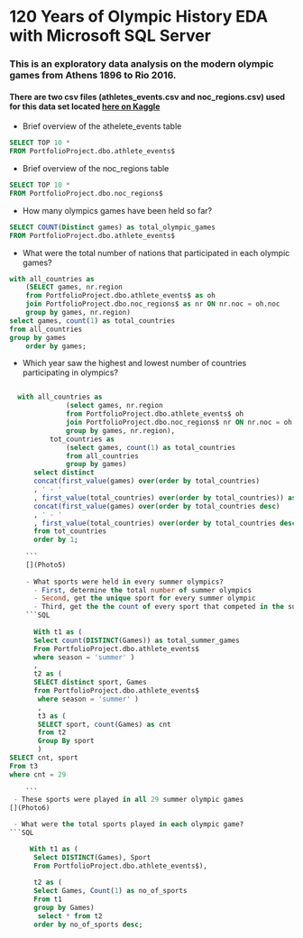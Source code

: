 # 120 Years of Olympic History EDA with Microsoft SQL Server #
### This is an exploratory data analysis on the modern olympic games from Athens 1896 to Rio 2016. ###
#### There are two csv files (athletes_events.csv and noc_regions.csv) used for this data set located [here on Kaggle](https://www.kaggle.com/datasets/heesoo37/120-years-of-olympic-history-athletes-and-results) ####

- Brief overview of the athelete_events table

```SQL
SELECT TOP 10 *
FROM PortfolioProject.dbo.athlete_events$
```
[](Photo1)

- Brief overview of the noc_regions table
```SQL
SELECT TOP 10 * 
FROM PortfolioProject.dbo.noc_regions$
```
[](Photo2)

- How many olympics games have been held so far?

```SQL
SELECT COUNT(Distinct games) as total_olympic_games
FROM PortfolioProject.dbo.athlete_events$
```

[](Photo3)

- What were the total number of nations that participated in each olympic games?

```SQL
with all_countries as
	(SELECT games, nr.region
	from PortfolioProject.dbo.athlete_events$ as oh
	join PortfolioProject.dbo.noc_regions$ as nr ON nr.noc = oh.noc
	group by games, nr.region)
select games, count(1) as total_countries
from all_countries
group by games
    order by games;
```

[](Photo4)

- Which year saw the highest and lowest number of countries participating in olympics?

```SQL

  with all_countries as
              (select games, nr.region
              from PortfolioProject.dbo.athlete_events$ oh
              join PortfolioProject.dbo.noc_regions$ nr ON nr.noc = oh.noc
              group by games, nr.region),
          tot_countries as
              (select games, count(1) as total_countries
              from all_countries
              group by games)
      select distinct
      concat(first_value(games) over(order by total_countries)
      , ' - '
      , first_value(total_countries) over(order by total_countries)) as Lowest_Countries,
      concat(first_value(games) over(order by total_countries desc)
      , ' - '
      , first_value(total_countries) over(order by total_countries desc)) as Highest_Countries
      from tot_countries
      order by 1;
      
    ```
    [](Photo5)
    
    - What sports were held in every summer olympics?
      - First, determine the total number of summer olympics
      - Second, get the unique sport for every summer olympic
      - Third, get the the count of every sport that competed in the summer olympic games
    ```SQL
   
	  With t1 as (
	  Select count(DISTINCT(Games)) as total_summer_games 
	  From PortfolioProject.dbo.athlete_events$
	  where season = 'summer' )
	  , 
	  t2 as (
	  SELECT distinct sport, Games
	  from PortfolioProject.dbo.athlete_events$
	   where season = 'summer' ) 
	   ,
	   t3 as (
	   SELECT sport, count(Games) as cnt
	   from t2
	   Group By sport
	   )
SELECT cnt, sport
From t3
where cnt = 29
    
    ```
 - These sports were played in all 29 summer olympic games
[](Photo6) 

 - What were the total sports played in each olympic game?
```SQL

	 With t1 as (
	  Select DISTINCT(Games), Sport
	  From PortfolioProject.dbo.athlete_events$), 
	  
	  t2 as (
	  Select Games, Count(1) as no_of_sports
	  From t1 
	  group by Games)
	   select * from t2
      order by no_of_sports desc;
```

[](Photo7)
